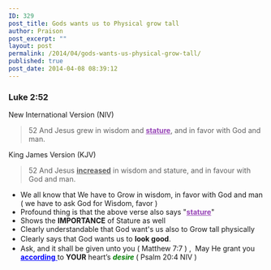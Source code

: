 ```yaml
---
ID: 329
post_title: Gods wants us to Physical grow tall
author: Praison
post_excerpt: ""
layout: post
permalink: /2014/04/gods-wants-us-physical-grow-tall/
published: true
post_date: 2014-04-08 08:39:12
---
```

<div>
<h3>Luke 2:52</h3>
New International Version (NIV)

</div>
<div>
<blockquote>52 And Jesus grew in wisdom and <span style="text-decoration: underline; color: #9846b8;"><strong>stature</strong></span>, and in favor with God and man.</blockquote>
<div>

King James Version (KJV)

</div>
<blockquote>
<div>

52 And Jesus <span style="text-decoration: underline;"><strong>increased</strong></span> in wisdom and stature, and in favour with God and man.

</div></blockquote>
<ul>
	<li>We all know that We have to Grow in wisdom, in favor with God and man ( we have to ask God for Wisdom, favor )</li>
	<li>Profound thing is that the above verse also says "<span style="text-decoration: underline; color: #9846b8;"><strong>stature</strong></span>"</li>
	<li>Shows the <strong>IMPORTANCE</strong> of Stature as well</li>
	<li>Clearly understandable that God want's us also to Grow tall physically</li>
	<li><span style="line-height: 1.5;">Clearly says that God wants us to <strong>look good</strong>. </span></li>
	<li>Ask, and it shall be given unto you ( Matthew 7:7 ) ,  May He grant you <span style="text-decoration: underline; color: #0000ff;"><strong>according</strong> </span>to <strong>YOUR</strong> heart’s <span style="color: #008000;"><strong><em>desire</em> </strong></span>( Psalm 20:4 NIV )</li>
</ul>
</div>